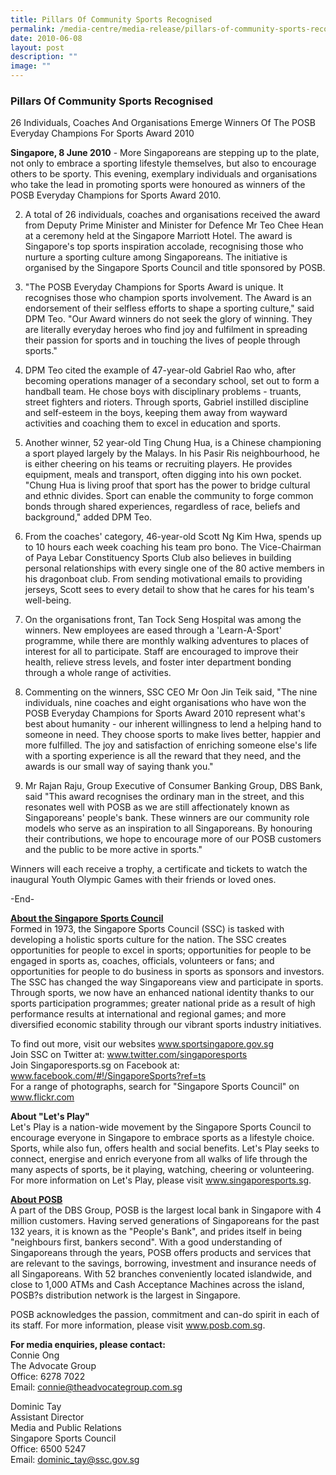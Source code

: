 ```yaml
---
title: Pillars Of Community Sports Recognised
permalink: /media-centre/media-release/pillars-of-community-sports-recognised/
date: 2010-06-08
layout: post
description: ""
image: ""
---
```

### **Pillars Of Community Sports Recognised**

26 Individuals, Coaches And Organisations Emerge Winners Of The POSB Everyday Champions For Sports Award 2010

**Singapore, 8 June 2010** - More Singaporeans are stepping up to the plate, not only to embrace a sporting lifestyle themselves, but also to encourage others to be sporty. This evening, exemplary individuals and organisations who take the lead in promoting sports were honoured as winners of the POSB Everyday Champions for Sports Award 2010.

2. A total of 26 individuals, coaches and organisations received the award from Deputy Prime Minister and Minister for Defence Mr Teo Chee Hean at a ceremony held at the Singapore Marriott Hotel. The award is Singapore's top sports inspiration accolade, recognising those who nurture a sporting culture among Singaporeans. The initiative is organised by the Singapore Sports Council and title sponsored by POSB.

3. "The POSB Everyday Champions for Sports Award is unique. It recognises those who champion sports involvement. The Award is an endorsement of their selfless efforts to shape a sporting culture," said DPM Teo. "Our Award winners do not seek the glory of winning. They are literally everyday heroes who find joy and fulfilment in spreading their passion for sports and in touching the lives of people through sports."

4. DPM Teo cited the example of 47-year-old Gabriel Rao who, after becoming operations manager of a secondary school, set out to form a handball team. He chose boys with disciplinary problems - truants, street fighters and rioters. Through sports, Gabriel instilled discipline and self-esteem in the boys, keeping them away from wayward activities and coaching them to excel in education and sports.

5. Another winner, 52 year-old Ting Chung Hua, is a Chinese championing a sport played largely by the Malays. In his Pasir Ris neighbourhood, he is either cheering on his teams or recruiting players. He provides equipment, meals and transport, often digging into his own pocket. "Chung Hua is living proof that sport has the power to bridge cultural and ethnic divides. Sport can enable the community to forge common bonds through shared experiences, regardless of race, beliefs and background," added DPM Teo.

6. From the coaches' category, 46-year-old Scott Ng Kim Hwa, spends up to 10 hours each week coaching his team pro bono. The Vice-Chairman of Paya Lebar Constituency Sports Club also believes in building personal relationships with every single one of the 80 active members in his dragonboat club. From sending motivational emails to providing jerseys, Scott sees to every detail to show that he cares for his team's well-being.

7. On the organisations front, Tan Tock Seng Hospital was among the winners. New employees are eased through a 'Learn-A-Sport' programme, while there are monthly walking adventures to places of interest for all to participate. Staff are encouraged to improve their health, relieve stress levels, and foster inter department bonding through a whole range of activities.

8. Commenting on the winners, SSC CEO Mr Oon Jin Teik said, "The nine individuals, nine coaches and eight organisations who have won the POSB Everyday Champions for Sports Award 2010 represent what's best about humanity - our inherent willingness to lend a helping hand to someone in need. They choose sports to make lives better, happier and more fulfilled. The joy and satisfaction of enriching someone else's life with a sporting experience is all the reward that they need, and the awards is our small way of saying thank you."

9. Mr Rajan Raju, Group Executive of Consumer Banking Group, DBS Bank, said "This award recognises the ordinary man in the street, and this resonates well with POSB as we are still affectionately known as Singaporeans' people's bank. These winners are our community role models who serve as an inspiration to all Singaporeans. By honouring their contributions, we hope to encourage more of our POSB customers and the public to be more active in sports."

Winners will each receive a trophy, a certificate and tickets to watch the inaugural Youth Olympic Games with their friends or loved ones.

-End-

[**About the Singapore Sports Council**](www.sportsingapore.gov.sg)
<br>
Formed in 1973, the Singapore Sports Council (SSC) is tasked with developing a holistic sports culture for the nation. The SSC creates opportunities for people to excel in sports; opportunities for people to be engaged in sports as, coaches, officials, volunteers or fans; and opportunities for people to do business in sports as sponsors and investors. The SSC has changed the way Singaporeans view and participate in sports. Through sports, we now have an enhanced national identity thanks to our sports participation programmes; greater national pride as a result of high performance results at international and regional games; and more diversified economic stability through our vibrant sports industry initiatives.

To find out more, visit our websites www.sportsingapore.gov.sg
<br>
Join SSC on Twitter at: www.twitter.com/singaporesports
<br>
Join Singaporesports.sg on Facebook at: www.facebook.com/#!/SingaporeSports?ref=ts
<br>
For a range of photographs, search for "Singapore Sports Council" on www.flickr.com

**About "Let's Play"**
<br>
Let's Play is a nation-wide movement by the Singapore Sports Council to encourage everyone in Singapore to embrace sports as a lifestyle choice. Sports, while also fun, offers health and social benefits. Let's Play seeks to connect, energise and enrich everyone from all walks of life through the many aspects of sports, be it playing, watching, cheering or volunteering. For more information on Let's Play, please visit www.singaporesports.sg.

[**About POSB**](https://www.posb.com.sg/personal/default.page)
<br>
A part of the DBS Group, POSB is the largest local bank in Singapore with 4 million customers. Having served generations of Singaporeans for the past 132 years, it is known as the "People's Bank", and prides itself in being "neighbours first, bankers second".
With a good understanding of Singaporeans through the years, POSB offers products and services that are relevant to the savings, borrowing, investment and insurance needs of all Singaporeans. With 52 branches conveniently located islandwide, and close to 1,000 ATMs and Cash Acceptance Machines across the island, POSB?s distribution network is the largest in Singapore.

POSB acknowledges the passion, commitment and can-do spirit in each of its staff. For more information, please visit www.posb.com.sg.

**For media enquiries, please contact:**
<br>
Connie Ong
<br>
The Advocate Group
<br>
Office: 6278 7022
<br>
Email: [connie@theadvocategroup.com.sg](mailto:connie@theadvocategroup.com.sg)

Dominic Tay
<br>
Assistant Director
<br>
Media and Public Relations
<br>
Singapore Sports Council
<br>
Office: 6500 5247
<br>
Email: [dominic_tay@ssc.gov.sg](mailto:dominic_tay@ssc.gov.sg)
